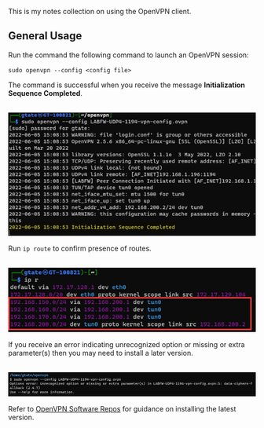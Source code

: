 This is my notes collection on using the OpenVPN client.

## General Usage

Run the command the following command to launch an OpenVPN session:
```
sudo openvpn --config <config file>
```
The command is successful when you receive the message **Initialization Sequence Completed**.

&emsp;![](img/1.1.png)

Run `ip route` to confirm presence of routes.

&emsp;![](img/1.2.png)

If you receive an error indicating unrecognized option or missing or extra parameter(s) then you may need to install a later version.

&emsp;![](img/1.3.png)

Refer to [OpenVPN Software Repos](https://community.openvpn.net/openvpn/wiki/OpenvpnSoftwareRepos#DebianUbuntu:UsingOpenVPNaptrepositories) for guidance on installing the latest version.

